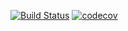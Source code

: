 [![Build Status](https://travis-ci.org/SoftEngTeamC/FaulknerMap2.svg?branch=master)](https://travis-ci.org/SoftEngTeamC/FaulknerMap2)
[![codecov](https://codecov.io/gh/SoftEngTeamC/FaulknerMap2/branch/master/graph/badge.svg)](https://codecov.io/gh/SoftEngTeamC/FaulknerMap2)
